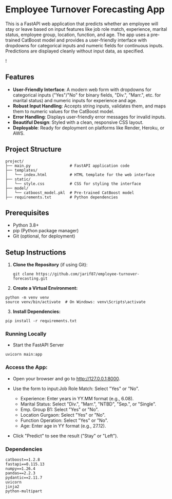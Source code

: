 # Employee Turnover Forecasting App

This is a FastAPI web application that predicts whether an employee will stay or leave based on input features like job role match, experience, marital status, employee group, location, function, and age. The app uses a pre-trained CatBoost model and provides a user-friendly interface with dropdowns for categorical inputs and numeric fields for continuous inputs. Predictions are displayed cleanly without input data, as specified.


! [](images/image.png)
## Features
- **User-Friendly Interface**: A modern web form with dropdowns for categorical inputs ("Yes"/"No" for binary fields, "Div.", "Marr.", etc. for marital status) and numeric inputs for experience and age.
- **Robust Input Handling**: Accepts string inputs, validates them, and maps them to numeric values for the CatBoost model.
- **Error Handling**: Displays user-friendly error messages for invalid inputs.
- **Beautiful Design**: Styled with a clean, responsive CSS layout.
- **Deployable**: Ready for deployment on platforms like Render, Heroku, or AWS.

## Project Structure
```
project/
├── main.py                 # FastAPI application code
├── templates/
│   └── index.html          # HTML template for the web interface
├── static/
│   └── style.css           # CSS for styling the interface
├── model/
│   └── catboost_model.pkl  # Pre-trained CatBoost model
├── requirements.txt        # Python dependencies

```


## Prerequisites
- Python 3.8+
- pip (Python package manager)
- Git (optional, for deployment)

## Setup Instructions

1. **Clone the Repository** (if using Git):
   ```
   git clone https://github.com/jarif87/employee-turnover-forecasting.git
   ```
2. **Create a Virtual Environment:**
```
python -m venv venv
source venv/bin/activate  # On Windows: venv\Scripts\activate
```
3. **Install Dependencies:**
```
pip install -r requirements.txt
```
### Running Locally

- Start the FastAPI Server

```
uvicorn main:app 

```
### Access the App:
- Open your browser and go to http://127.0.0.1:8000.
- Use the form to input:Job Role Match: Select "Yes" or "No".
    - Experience: Enter years in YY.MM format (e.g., 6.08).
    - Marital Status: Select "Div.", "Marr.", "NTBD", "Sep.", or "Single".
    - Emp. Group B1: Select "Yes" or "No".
    - Location Gurgaon: Select "Yes" or "No".
    - Function Operation: Select "Yes" or "No".
    - Age: Enter age in YY format (e.g., 27.12).

- Click "Predict" to see the result ("Stay" or "Left").

### Dependencies

```
catboost==1.2.8
fastapi==0.115.13
numpy==1.26.4
pandas==2.2.3
pydantic==2.11.7
uvicorn
jinja2
python-multipart
```